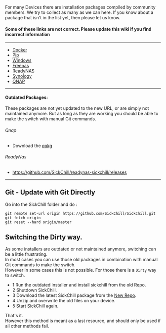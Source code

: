 For many Devices there are installation packages compiled by community members. We try to collect as many as we can here. If you know about a package that isn't in the list yet, then please let us know.

#### Some of these links are not correct. Please update this wiki if you find incorrect information

---

- [Docker](Docker.md)
- [Pip](Pip.md)
- [Windows](https://github.com/SickChill/SickChillInstaller/releases/latest)
- [Freenas](Freenas.md)
- [ReadyNAS](ReadyNAS.md)
- [Synology](Synology.md)
- [QNAP](https://github.com/OneCDOnly/sherpa)

---

#### Outdated Packages:

These packages are not yet updated to the new URL, or are simply not maintained anymore. But as long as they are working you should be able to make the switch with manual Git commands.

###### Qnap

- Download the [qpkg](https://www.qnapclub.eu/fr/qpkg/1202)

###### ReadyNas

- https://github.com/SickChill/readynas-sickchill/releases

---

## Git - Update with Git Directly

Go into the SickChill folder and do :

```
git remote set-url origin https://github.com/SickChill/SickChill.git
git fetch origin
git reset --hard origin/master
```

## Switching the Dirty way.

As some installers are outdated or not maintained anymore, switching can be a little frustrating.  
In most cases you can use those old packages in combination with manual Git commands to make the switch.  
However in some cases this is not possible. For those there is a `Dirty` way to switch.

- 1 Run the outdated installer and install sickchill from the old Repo.
- 2 Shutdown SickChill.
- 3 Download the latest SickChill package from the [New Repo](https://github.com/SickChill/SickChill/archive/master.zip).
- 4 Unzip and overwrite the old files on your device.
- 5 Start SickChill again.

That's it.  
However this method is meant as a last resource, and should only be used if all other methods fail.
